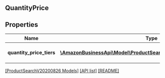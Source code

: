 ## QuantityPrice

## Properties

Name | Type | Description | Notes
------------ | ------------- | ------------- | -------------
**quantity_price_tiers** | [**\AmazonBusinessApi\Model\ProductSearchV20200826\QuantityPriceTier[]**](QuantityPriceTier.md) | Collection of quantity price tier. | [optional]

[[ProductSearchV20200826 Models]](../) [[API list]](../../Api) [[README]](../../../README.md)
